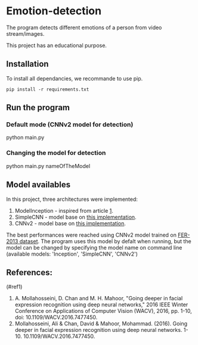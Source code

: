 # Emotion-detection

The program detects different emotions of a person from video stream/images.

This project has an educational purpose.

## Installation

To install all dependancies, we recommande to use pip.

```
pip install -r requirements.txt
```

## Run the program

### Default mode (CNNv2 model for detection)
python main.py
### Changing the model for detection
python main.py nameOfTheModel

## Model availables

In this project, three architectures were implemented:

1. ModelInception - inspired from article [1](#ref1).
2. SimpleCNN - model base on [this implementation](https://github.com/MinG822/ferpredict3).
3. CNNv2 - model base on [this implementation](https://github.com/atulapra/Emotion-detection).

The best performances were reached using CNNv2 model trained on [FER-2013 dataset](https://www.kaggle.com/msambare/fer2013). The program uses this model by defalt when running, but the model can be changed by specifying the model name on command line (available models: 'Inception', 'SimpleCNN', 'CNNv2')

## References:

(#ref1)
1. A. Mollahosseini, D. Chan and M. H. Mahoor, "Going deeper in facial expression recognition using deep neural networks," 2016 IEEE Winter Conference on Applications of Computer Vision (WACV), 2016, pp. 1-10, doi: 10.1109/WACV.2016.7477450.
2. Mollahosseini, Ali & Chan, David & Mahoor, Mohammad. (2016). Going deeper in facial expression recognition using deep neural networks. 1-10. 10.1109/WACV.2016.7477450. 
